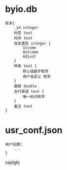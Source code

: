 # byio.db

```
账本{
    _id integer
    标签 text
    时间 text
    收支类型 integer {
        Income
        Outcome
        Adjust
    }
    种类 text {
        默认值数字枚举
        用户自定义 枚举
    }
    数额 double
    支付渠道 text {
        唯一标识枚举
    }
    备注 text
}
```

# usr_conf.json

```
用户设置{
    ...
}
```

sajdgkj